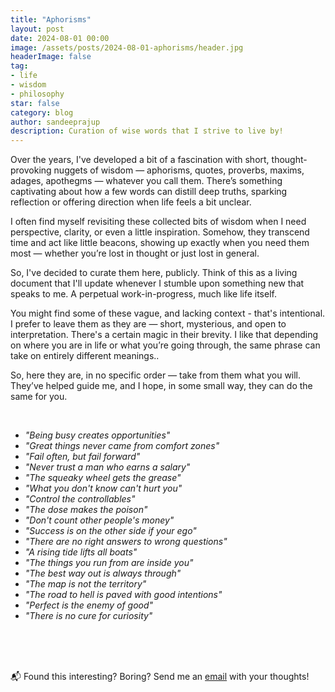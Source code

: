 ```yaml
---
title: "Aphorisms"
layout: post
date: 2024-08-01 00:00
image: /assets/posts/2024-08-01-aphorisms/header.jpg
headerImage: false
tag:
- life
- wisdom
- philosophy
star: false
category: blog
author: sandeeprajup
description: Curation of wise words that I strive to live by!
---
```


Over the years, I've developed a bit of a fascination with short, thought-provoking nuggets of wisdom — aphorisms, quotes, proverbs, maxims, adages, apothegms — whatever you call them. There’s something captivating about how a few words can distill deep truths, sparking reflection or offering direction when life feels a bit unclear.

I often find myself revisiting these collected bits of wisdom when I need perspective, clarity, or even a little inspiration. Somehow, they transcend time and act like little beacons, showing up exactly when you need them most — whether you’re lost in thought or just lost in general.

So, I've decided to curate them here, publicly. Think of this as a living document that I'll update whenever I stumble upon something new that speaks to me. A perpetual work-in-progress, much like life itself.

You might find some of these vague, and lacking context - that's intentional. I prefer to leave them as they are — short, mysterious, and open to interpretation. There's a certain magic in their brevity. I like that depending on where you are in life or what you’re going through, the same phrase can take on entirely different meanings..

So, here they are, in no specific order — take from them what you will. They’ve helped guide me, and I hope, in some small way, they can do the same for you.

<br/>

- <em>"Being busy creates opportunities"</em>
- <em>"Great things never came from comfort zones"</em>
- <em>"Fail often, but fail forward"</em>
- <em>"Never trust a man who earns a salary"​</em>
- <em>"The squeaky wheel gets the grease"</em>
- <em>"What you don't know can't hurt you"</em>
- <em>"Control the controllables"</em>
- <em>"The dose makes the poison"</em>
- <em>"Don't count other people's money"</em>
- <em>"Success is on the other side if your ego"</em>   
- <em>"There are no right answers to wrong questions"</em>
- <em>"A rising tide lifts all boats"</em>
- <em>"The things you run from are inside you"</em>
- <em>"The best way out is always through"</em>
- <em>"The map is not the territory"</em>
- <em>"The road to hell is paved with good intentions"</em>
- <em>"Perfect is the enemy of good"</em>
- <em>"There is no cure for curiosity"</em>



<br/>
<br/>
<br/>

📬 Found this interesting? Boring? Send me an [email](mailto:me@sandeepraju.in) with your thoughts!